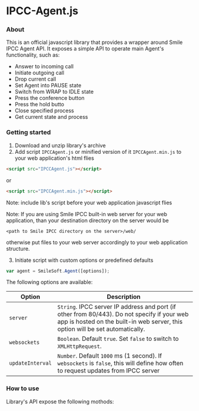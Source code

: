 # IPCC-Agent.js
### About
This is an official javascript library that provides a wrapper around Smile IPCC Agent API. 
It exposes a simple API to operate main Agent's functionality, such as:
- Answer to incoming call
- Initiate outgoing call
- Drop current call
- Set Agent into PAUSE state
- Switch from WRAP to IDLE state
- Press the conference button
- Press the hold butto
- Close specified process
- Get current state and process

### Getting started
1. Download and unzip library's archive
2. Add script `IPCCAgent.js` or minified version of it `IPCCAgent.min.js` to your web application's html flies
```html
<script src="IPCCAgent.js"></script>
```
or
```html
<script src="IPCCAgent.min.js"></script>
```
Note: include lib's script before your web application javascript flies

Note: If you are using Smile IPCC built-in web server for your web application, than your destination directory on the server would be
```
<path to Smile IPCC directory on the server>/web/
```
otherwise put files to your web server accordingly to your web application structure.

3. Initiate script with custom options or predefined defaults
```js
var agent = SmileSoft.Agent([options]);
```
The following options are available:

Option          | Description
----------------|----------------
`server`        | `String`. IPCC server IP address and port (if other from 80/443). Do not specify if your web app is hosted on the built-in web server, this option will be set automatically.
`websockets`    | `Boolean`. Default `true`. Set `false` to switch to `XMLHttpRequest`.
`updateInterval`| `Number`. Default `1000` ms (1 second). If `websockets` is `false`, this will define how often to request updates from IPCC server

### How to use
Library's API expose the following mothods:

